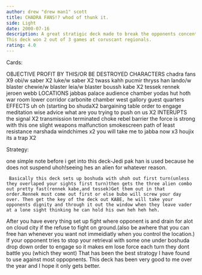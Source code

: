 ```yaml
---
author: drew "drew man1" scott
title: CHADRA FANS!? whod of thunk it.
side: Light
date: 2000-07-16
description: A great stratigic deck made to break the opponents concentration after fiddling with thier minds with mad power, great retival, and cheap tricks.
This deck won 2 out of 3 games at coruscant regionals.
rating: 4.0
---
```

Cards: 

OBJECTIVE
PROFIT BY THIS/OR BE DESTROYED
CHARACTERS
chadra fans X9
obi/w saber X2
luke/w saber X2
twass kahh
pucmir thryss
han
lando/w blaster
chewie/w blaster
leia/w blaster
boussh
kabe X2
tessek
rennek
jeroen webb
LOCATIONS
jabbas palace
audience chamber
yodas hut
hoth war room
lower corridor
carbonite chamber
west gallory
guest quarters
EFFECTS
uh oh  (starting
bo shudaX2
bargaining table
order to engage
meditation
wise advice
what are you trying to push on us X2
INTERUPTS
the signal X2
transmission terminated
choke
rebel barrier
the force is strong with this one
slight weapons malfunction
smokescreen
path of least resistance
narshada windchimes x2
you will take me to jabba now x3
houjix
its a trap X2

Strategy: 

one simple note before i get into this deck-Jedi pak han is used because he does not suspend uhoh!seeing hes an alien for whatever reason.

	 Basically this deck sets up boshuda with uhoh out first turn(unless they overlaped your sights first turn)then gets the three alien combo out pretty fast(rennek kabe,and tessek)Get them out in that order.Rennek must come out first or else bubo will screw your day over. Then get the key of the deck out KABE, he will take your opponents dignity and through it out the window when they leave vader at a lone sight thinking he can hold his own heh heh heh.
After you have every thing set up fight where opponent is and drain for alot on cloud city if the refuse to fight on ground.(also be awhere that you can free han whenever you want not immeidiatly when you control the location.)
	If your opponent tries to stop your retrieval with some one under boshuda drop down order to engage so it makes em lose force each turn they dont battle you (which they wont)
	  That has been the best stratogy I have found to use against most oppopnents. This deck has been very good to me over the year and I hope it only gets better.